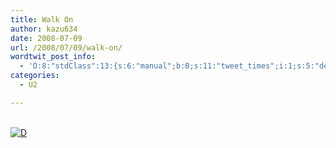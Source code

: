 ```yaml
---
title: Walk On
author: kazu634
date: 2008-07-09
url: /2008/07/09/walk-on/
wordtwit_post_info:
  - 'O:8:"stdClass":13:{s:6:"manual";b:0;s:11:"tweet_times";i:1;s:5:"delay";i:0;s:7:"enabled";i:1;s:10:"separation";s:2:"60";s:7:"version";s:3:"3.7";s:14:"tweet_template";b:0;s:6:"status";i:2;s:6:"result";a:0:{}s:13:"tweet_counter";i:2;s:13:"tweet_log_ids";a:1:{i:0;i:4127;}s:9:"hash_tags";a:0:{}s:8:"accounts";a:1:{i:0;s:7:"kazu634";}}'
categories:
  - U2

---
```

<div class="section">
<p>
<center>
</center>
</p>
  
<p>
<br /> <a href="http://d.hatena.ne.jp/video/youtube/BM1qZvFPMww" onclick="__gaTracker('send', 'event', 'outbound-article', 'http://d.hatena.ne.jp/video/youtube/BM1qZvFPMww', '');" alt="この動画を含む日記"><img src="http://d.hatena.ne.jp/images/d_entry.gif" alt="D" border="0" style="vertical-align: bottom;" title="この動画を含む日記" /></a>
</p></p>
</div>